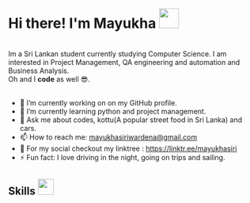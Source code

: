 <h1>Hi there! I'm Mayukha <img src = "https://raw.githubusercontent.com/MartinHeinz/MartinHeinz/master/wave.gif" width= "40px"/></h1><br>
<body> Im a Sri Lankan student currently studying Computer Science. I am interested in Project Management, QA engineering and automation and Business Analysis.<br>
  Oh and I <b>code</b> as well 😎.<br><br>

- 🔭 I’m currently working on on my GitHub profile.
- 🌱 I’m currently learning python and project management.
- 💬 Ask me about codes, kottu(A popular street food in Sri Lanka) and cars.
- 📫 How to reach me: mayukhasiriwardena@gmail.com
- 🔗 For my social checkout my linktree : https://linktr.ee/mayukhasiri
- ⚡ Fun fact: I love driving in the night, going on trips and sailing.
  
<h2> Skills <img src = "https://media2.giphy.com/media/QssGEmpkyEOhBCb7e1/giphy.gif?cid=ecf05e47a0n3gi1bfqntqmob8g9aid1oyj2wr3ds3mg700bl&rid=giphy.gif" width = 32px> </h2>
